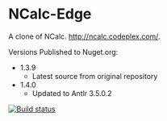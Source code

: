# NCalc-Edge
A clone of NCalc. http://ncalc.codeplex.com/. 

Versions Published to Nuget.org:
- 1.3.9
  - Latest source from original repository
- 1.4.0
  - Updated to Antlr 3.5.0.2

[![Build status](https://ci.appveyor.com/api/projects/status/hh529inyi2w8rpln/branch/master?svg=true)](https://ci.appveyor.com/project/pitermarx/ncalc-edge/branch/master)
